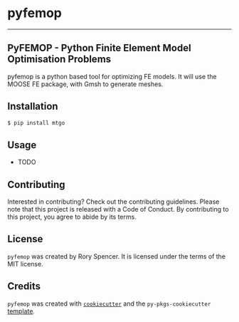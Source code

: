 # pyfemop


-----------------------------------------
PyFEMOP - Python Finite Element Model Optimisation Problems
-----------------------------------------
pyfemop is a python based tool for optimizing
FE models.
It will use the MOOSE FE package, with 
Gmsh to generate meshes. 



## Installation

```bash
$ pip install mtgo
```

## Usage

- TODO

## Contributing

Interested in contributing? Check out the contributing guidelines. Please note that this project is released with a Code of Conduct. By contributing to this project, you agree to abide by its terms.

## License

`pyfemop` was created by Rory Spencer. It is licensed under the terms of the MIT license.

## Credits

`pyfemop` was created with [`cookiecutter`](https://cookiecutter.readthedocs.io/en/latest/) and the `py-pkgs-cookiecutter` [template](https://github.com/py-pkgs/py-pkgs-cookiecutter).
